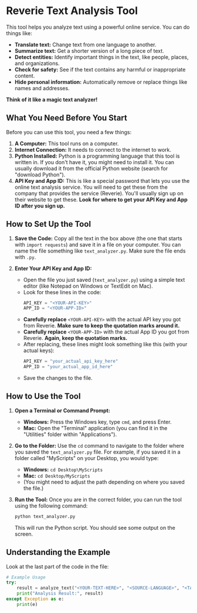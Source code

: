 # Reverie Text Analysis Tool 

This tool helps you analyze text using a powerful online service. You can do things like:

* **Translate text:** Change text from one language to another.
* **Summarize text:** Get a shorter version of a long piece of text.
* **Detect entities:** Identify important things in the text, like people, places, and organizations.
* **Check for safety:** See if the text contains any harmful or inappropriate content.
* **Hide personal information:** Automatically remove or replace things like names and addresses.

**Think of it like a magic text analyzer!**

## What You Need Before You Start

Before you can use this tool, you need a few things:

1.  **A Computer:** This tool runs on a computer.
2.  **Internet Connection:** It needs to connect to the internet to work.
3.  **Python Installed:** Python is a programming language that this tool is written in. If you don't have it, you might need to install it. You can usually download it from the official Python website (search for "download Python").
4.  **API Key and App ID:** This is like a special password that lets you use the online text analysis service. You will need to get these from the company that provides the service (Reverie). You'll usually sign up on their website to get these. **Look for where to get your API Key and App ID after you sign up.**

## How to Set Up the Tool

1.  **Save the Code:** Copy all the text in the box above (the one that starts with `import requests`) and save it in a file on your computer. You can name the file something like `text_analyzer.py`. Make sure the file ends with `.py`.

2.  **Enter Your API Key and App ID:**
    * Open the file you just saved (`text_analyzer.py`) using a simple text editor (like Notepad on Windows or TextEdit on Mac).
    * Look for these lines in the code:
        ```python
        API_KEY = "<YOUR-API-KEY>"
        APP_ID = "<YOUR-APP-ID>"
        ```
    * **Carefully replace** `<YOUR-API-KEY>` with the actual API key you got from Reverie. **Make sure to keep the quotation marks around it.**
    * **Carefully replace** `<YOUR-APP-ID>` with the actual App ID you got from Reverie. **Again, keep the quotation marks.**
    * After replacing, these lines might look something like this (with your actual keys):
        ```python
        API_KEY = "your_actual_api_key_here"
        APP_ID = "your_actual_app_id_here"
        ```
    * Save the changes to the file.

## How to Use the Tool

1.  **Open a Terminal or Command Prompt:**
    * **Windows:** Press the Windows key, type `cmd`, and press Enter.
    * **Mac:** Open the "Terminal" application (you can find it in the "Utilities" folder within "Applications").

2.  **Go to the Folder:** Use the `cd` command to navigate to the folder where you saved the `text_analyzer.py` file. For example, if you saved it in a folder called "MyScripts" on your Desktop, you would type:
    * **Windows:** `cd Desktop\MyScripts`
    * **Mac:** `cd Desktop/MyScripts`
    * (You might need to adjust the path depending on where you saved the file.)

3.  **Run the Tool:** Once you are in the correct folder, you can run the tool using the following command:

    ```bash
    python text_analyzer.py
    ```

    This will run the Python script. You should see some output on the screen.

## Understanding the Example

Look at the last part of the code in the file:

```python
# Example Usage
try:
    result = analyze_text("<YOUR-TEXT-HERE>", "<SOURCE-LANGUAGE>", "<TARGET-LANGUAGE>")
    print("Analysis Result:", result)
except Exception as e:
    print(e)